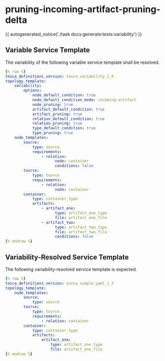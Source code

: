 # pruning-incoming-artifact-pruning-delta

{{ autogenerated_notice('./task docs:generate:tests:variability') }}


## Variable Service Template

The variability of the following variable service template shall be resolved.

```yaml linenums="1"
{% raw %}
tosca_definitions_version: tosca_variability_1_0
topology_template:
    variability:
        options:
            node_default_condition: true
            node_default_condition_mode: incoming-artifact
            node_pruning: true
            artifact_default_condition: true
            artifact_pruning: true
            relation_default_condition: true
            relation_pruning: true
            type_default_condition: true
            type_pruning: true
    node_templates:
        source:
            type: source
            requirements:
                - relation:
                      node: container
                      conditions: false
        tource:
            type: tource
            requirements:
                - relation:
                      node: container
        container:
            type: container_type
            artifacts:
                - artifact_one:
                      type: artifact_one_type
                      file: artifact_one_file
                - artifact_two:
                      type: artifact_two_type
                      file: artifact_two_file
                      conditions: false
{% endraw %}
```




## Variability-Resolved Service Template

The following variability-resolved service template is expected.

```yaml linenums="1"
{% raw %}
tosca_definitions_version: tosca_simple_yaml_1_3
topology_template:
    node_templates:
        source:
            type: source
        tource:
            type: tource
            requirements:
                - relation: container
        container:
            type: container_type
            artifacts:
                artifact_one:
                    type: artifact_one_type
                    file: artifact_one_file
{% endraw %}
```

